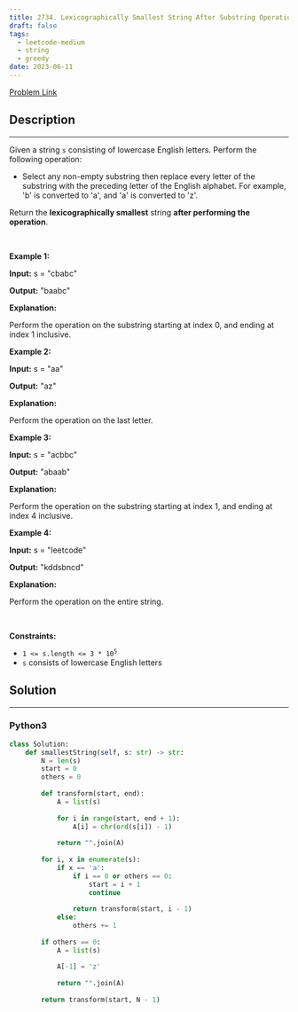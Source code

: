 ```yaml
---
title: 2734. Lexicographically Smallest String After Substring Operation
draft: false
tags: 
  - leetcode-medium
  - string
  - greedy
date: 2023-06-11
---
```


[Problem Link](https://leetcode.com/problems/lexicographically-smallest-string-after-substring-operation/)

## Description

---
<p>Given a string <code>s</code> consisting of lowercase English letters. Perform the following operation:</p>

<ul>
	<li>Select any non-empty <span data-keyword="substring-nonempty">substring</span> then replace every letter of the substring with the preceding letter of the English alphabet. For example, &#39;b&#39; is converted to &#39;a&#39;, and &#39;a&#39; is converted to &#39;z&#39;.</li>
</ul>

<p>Return the <span data-keyword="lexicographically-smaller-string"><strong>lexicographically smallest</strong></span> string <strong>after performing the operation</strong>.</p>

<p>&nbsp;</p>
<p><strong class="example">Example 1:</strong></p>

<div class="example-block">
<p><strong>Input:</strong> <span class="example-io">s = &quot;cbabc&quot;</span></p>

<p><strong>Output:</strong> <span class="example-io">&quot;baabc&quot;</span></p>

<p><strong>Explanation:</strong></p>

<p>Perform the operation on the substring starting at index 0, and ending at index 1 inclusive.</p>
</div>

<p><strong class="example">Example 2:</strong></p>

<div class="example-block">
<p><strong>Input:</strong> <span class="example-io">s = &quot;aa&quot;</span></p>

<p><strong>Output:</strong> <span class="example-io">&quot;az&quot;</span></p>

<p><strong>Explanation:</strong></p>

<p>Perform the operation on the last letter.</p>
</div>

<p><strong class="example">Example 3:</strong></p>

<div class="example-block">
<p><strong>Input:</strong> <span class="example-io">s = &quot;acbbc&quot;</span></p>

<p><strong>Output:</strong> <span class="example-io">&quot;abaab&quot;</span></p>

<p><strong>Explanation:</strong></p>

<p>Perform the operation on the substring starting at index 1, and ending at index 4 inclusive.</p>
</div>

<p><strong class="example">Example 4:</strong></p>

<div class="example-block">
<p><strong>Input:</strong> <span class="example-io">s = &quot;leetcode&quot;</span></p>

<p><strong>Output:</strong> <span class="example-io">&quot;kddsbncd&quot;</span></p>

<p><strong>Explanation:</strong></p>

<p>Perform the operation on the entire string.</p>
</div>

<p>&nbsp;</p>
<p><strong>Constraints:</strong></p>

<ul>
	<li><code>1 &lt;= s.length &lt;= 3 * 10<sup>5</sup></code></li>
	<li><code>s</code> consists of lowercase English letters</li>
</ul>


## Solution

---
### Python3
``` py title='lexicographically-smallest-string-after-substring-operation'
class Solution:
    def smallestString(self, s: str) -> str:
        N = len(s)
        start = 0
        others = 0
        
        def transform(start, end):
            A = list(s)
            
            for i in range(start, end + 1):
                A[i] = chr(ord(s[i]) - 1)
                
            return "".join(A)
        
        for i, x in enumerate(s):
            if x == 'a':
                if i == 0 or others == 0:
                    start = i + 1
                    continue
                
                return transform(start, i - 1)
            else:
                others += 1
        
        if others == 0:
            A = list(s)
            
            A[-1] = 'z'
            
            return "".join(A)
            
        return transform(start, N - 1)
                
```

